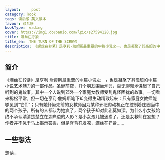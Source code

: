 ```yaml
---
layout:     post
category: book
tags: 读后感 英文读本
favour: 读后感
bookType: reading
cover: https://img1.doubanio.com/lpic/s27594128.jpg
title: 螺丝在拧紧
title_en: (THE TURN OF THE SCREW)
description: 《螺丝在拧紧》是亨利·詹姆斯最重要的中篇小说之一，也是凝聚了其高超的中篇小说艺术魅力的一部作品。圣诞前夜，几个朋友围坐炉旁，百无聊赖地讲起了自己听到的鬼故事。其中一个人说到郊外一个家庭女教师受到鬼怪困扰的故事。一切看来稀松平常，但一切在亨利·詹姆斯笔下却变得生动精致起来：只有家庭女教师能够见到“它们”；只有她怀疑先前的女教师因为某种邪恶的动机正在控制着庄园当中的两个孩子。所有的人都认为她疯了，两个孩子却对此讳莫如深。为什么小女孩始终不承认清清楚楚立在湖岸边的人影？是小女孩儿被迷惑了，还是女教师在妄想？作者并不急于马上揭示答案，但是脊背在发凉，螺丝在拧紧……
---
```


## 简介
《螺丝在拧紧》是亨利·詹姆斯最重要的中篇小说之一，也是凝聚了其高超的中篇小说艺术魅力的一部作品。圣诞前夜，几个朋友围坐炉旁，百无聊赖地讲起了自己听到的鬼故事。其中一个人说到郊外一个家庭女教师受到鬼怪困扰的故事。一切看来稀松平常，但一切在亨利·詹姆斯笔下却变得生动精致起来：只有家庭女教师能够见到“它们”；只有她怀疑先前的女教师因为某种邪恶的动机正在控制着庄园当中的两个孩子。所有的人都认为她疯了，两个孩子却对此讳莫如深。为什么小女孩始终不承认清清楚楚立在湖岸边的人影？是小女孩儿被迷惑了，还是女教师在妄想？作者并不急于马上揭示答案，但是脊背在发凉，螺丝在拧紧……


## 一些想法
想读...